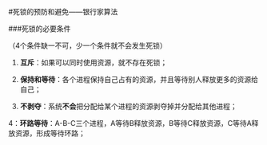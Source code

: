 #死锁的预防和避免——银行家算法

###死锁的必要条件

（4个条件缺一不可，少一个条件就不会发生死锁）

1. **互斥**：如果可以同时使用资源，就不存在死锁；

2. **保持和等待**：各个进程保持自己占有的资源，并且等待别人释放更多的资源给自己；

3. **不剥夺**：系统**不会**把分配给某个进程的资源剥夺掉并分配给其他进程；

4：**环路等待**：A-B-C三个进程，A等待B释放资源，B等待C释放资源，C等待A释放资源，形成等待环路；











